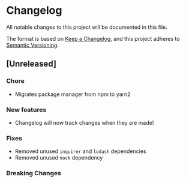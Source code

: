 # Changelog
All notable changes to this project will be documented in this file.

The format is based on [Keep a Changelog](https://keepachangelog.com/en/1.0.0/),
and this project adheres to [Semantic Versioning](https://semver.org/spec/v2.0.0.html).

## [Unreleased]

### Chore

- Migrates package manager from npm to yarn2

### New features

- Changelog will now track changes when they are made!

### Fixes

- Removed unused `inquirer` and `lodash` dependencies
- Removed unused `nock` dependency

### Breaking Changes
